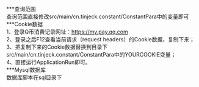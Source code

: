 ***查询范围      
查询范围直接修改src/main/cn.tinjeck.constant/ConstantPara中的变量即可  
***Cookie数据   
1、登录Q币消费记录网址：https://my.pay.qq.com  
2、登录之后F12查看当前请求（request headers）的Cookie数据，复制下来；  
3、把复制下来的Cookie数据替换到目录下src/main/cn.tinjeck.constant/ConstantPara中的YOURCOOKIE变量；  
4、直接运行ApplicationRun即可。   
***Mysql数据库  
数据库脚本在sql目录下    
